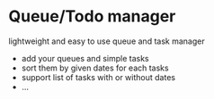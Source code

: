 # Queue/Todo manager
lightweight and easy to use queue and task manager

- add your queues and simple tasks
- sort them by given dates for each tasks
- support list of tasks with or without dates
- ...
